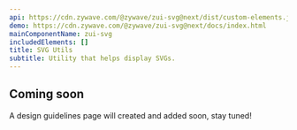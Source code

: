 ```yaml
---
api: https://cdn.zywave.com/@zywave/zui-svg@next/dist/custom-elements.json
demo: https://cdn.zywave.com/@zywave/zui-svg@next/docs/index.html
mainComponentName: zui-svg
includedElements: []
title: SVG Utils
subtitle: Utility that helps display SVGs.
---
```


## Coming soon

A design guidelines page will created and added soon, stay tuned!
